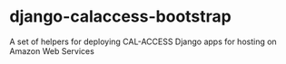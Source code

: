 django-calaccess-bootstrap
==========================

A set of helpers for deploying CAL-ACCESS Django apps for hosting on Amazon Web Services
